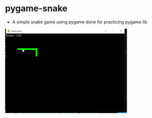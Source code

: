 # pygame-snake
- A simple snake game using pygame done for practicing pygame lib
<img src="https://github.com/Isa1asN/pygame-snake/blob/main/screenshot.jpg?raw=true" width="400"/>
